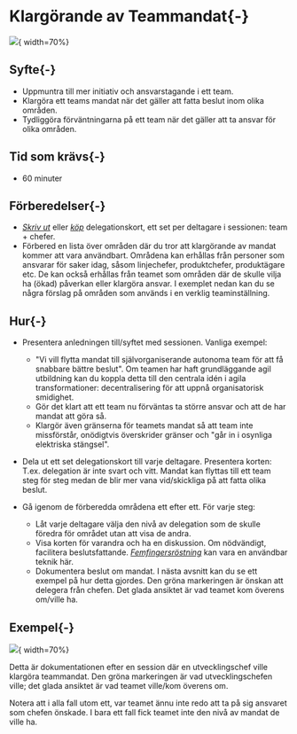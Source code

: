 # Klargörande av Teammandat{-}
![](images/mandate-and-responsibility.png){ width=70%}

## Syfte{-}
* Uppmuntra till mer initiativ och ansvarstagande i ett team.
* Klargöra ett teams mandat när det gäller att fatta beslut inom olika områden.
* Tydliggöra förväntningarna på ett team när det gäller att ta ansvar för olika områden.

## Tid som krävs{-}
* 60 minuter

## Förberedelser{-}
* [*Skriv ut*](https://management30.com/practice/delegation-poker/#download) eller [*köp*](https://management30.com/shop/delegation-poker-cards/) delegationskort, ett set per deltagare i sessionen: team + chefer.
* Förbered en lista över områden där du tror att klargörande av mandat kommer att vara användbart. Områdena kan erhållas från personer som ansvarar för saker idag, såsom linjechefer, produktchefer, produktägare etc. De kan också erhållas från teamet som områden där de skulle vilja ha (ökad) påverkan eller klargöra ansvar. 
I exemplet nedan kan du se några förslag på områden som används i en verklig teaminställning.

## Hur{-}
* Presentera anledningen till/syftet med sessionen. Vanliga exempel:
	* "Vi vill flytta mandat till självorganiserande autonoma team för att få snabbare bättre beslut". Om teamen har haft grundläggande agil utbildning kan du koppla detta till den centrala idén i agila transformationer: decentralisering för att uppnå organisatorisk smidighet.
	* Gör det klart att ett team nu förväntas ta större ansvar och att de har mandat att göra så.
	* Klargör även gränserna för teamets mandat så att team inte missförstår, onödigtvis överskrider gränser och "går in i osynliga elektriska stängsel".

* Dela ut ett set delegationskort till varje deltagare. Presentera korten: T.ex. delegation är inte svart och vitt. Mandat kan flyttas till ett team steg för steg medan de blir mer vana vid/skickliga på att fatta olika beslut.

* Gå igenom de förberedda områdena ett efter ett. För varje steg:
	* Låt varje deltagare välja den nivå av delegation som de skulle föredra för området utan att visa de andra.
	* Visa korten för varandra och ha en diskussion. Om nödvändigt, facilitera beslutsfattande. [*Femfingersröstning*](https://proagileab.github.io/agile-team-development/guides-SV/Ground-Rules-and-Decision-Making.html) kan vara en användbar teknik här.
	* Dokumentera beslut om mandat. I nästa avsnitt kan du se ett exempel på hur detta gjordes. Den gröna markeringen är önskan att delegera från chefen. Det glada ansiktet är vad teamet kom överens om/ville ha.

## Exempel{-}
![](images/delegation-board-example.png){ width=70%}

Detta är dokumentationen efter en session där en utvecklingschef ville klargöra teammandat. Den gröna markeringen är vad utvecklingschefen ville; det glada ansiktet är vad teamet ville/kom överens om.

Notera att i alla fall utom ett, var teamet ännu inte redo att ta på sig ansvaret som chefen önskade. I bara ett fall fick teamet inte den nivå av mandat de ville ha.
